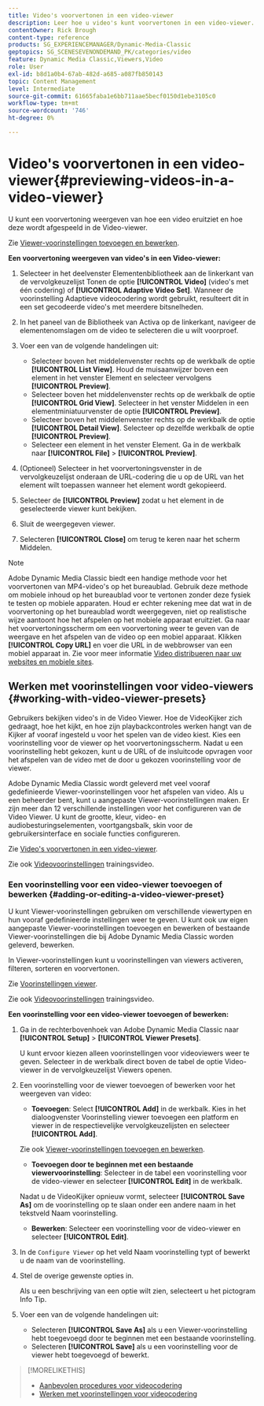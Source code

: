 ```yaml
---
title: Video's voorvertonen in een video-viewer
description: Leer hoe u video's kunt voorvertonen in een video-viewer.
contentOwner: Rick Brough
content-type: reference
products: SG_EXPERIENCEMANAGER/Dynamic-Media-Classic
geptopics: SG_SCENESEVENONDEMAND_PK/categories/video
feature: Dynamic Media Classic,Viewers,Video
role: User
exl-id: b8d1a0b4-67ab-482d-a685-a087fb850143
topic: Content Management
level: Intermediate
source-git-commit: 61665faba1e6bb711aae5becf0150d1ebe3105c0
workflow-type: tm+mt
source-wordcount: '746'
ht-degree: 0%

---
```


# Video&#39;s voorvertonen in een video-viewer{#previewing-videos-in-a-video-viewer}

U kunt een voorvertoning weergeven van hoe een video eruitziet en hoe deze wordt afgespeeld in de Video-viewer.

Zie [Viewer-voorinstellingen toevoegen en bewerken](application-setup.md#adding_and_editing_viewer_presets).

**Een voorvertoning weergeven van video&#39;s in een Video-viewer:**

1. Selecteer in het deelvenster Elementenbibliotheek aan de linkerkant van de vervolgkeuzelijst Tonen de optie **[!UICONTROL Video]** (video&#39;s met één codering) of **[!UICONTROL Adaptive Video Set]**. Wanneer de voorinstelling Adaptieve videocodering wordt gebruikt, resulteert dit in een set gecodeerde video&#39;s met meerdere bitsnelheden.
1. In het paneel van de Bibliotheek van Activa op de linkerkant, navigeer de elementenomslagen om de video te selecteren die u wilt voorproef.
1. Voer een van de volgende handelingen uit:

   * Selecteer boven het middelenvenster rechts op de werkbalk de optie **[!UICONTROL List View]**. Houd de muisaanwijzer boven een element in het venster Element en selecteer vervolgens **[!UICONTROL Preview]**.
   * Selecteer boven het middelenvenster rechts op de werkbalk de optie **[!UICONTROL Grid View]**. Selecteer in het venster Middelen in een elementminiatuurvenster de optie **[!UICONTROL Preview]**.
   * Selecteer boven het middelenvenster rechts op de werkbalk de optie **[!UICONTROL Detail View]**. Selecteer op dezelfde werkbalk de optie **[!UICONTROL Preview]**.
   * Selecteer een element in het venster Element. Ga in de werkbalk naar **[!UICONTROL File]** > **[!UICONTROL Preview]**.

1. (Optioneel) Selecteer in het voorvertoningsvenster in de vervolgkeuzelijst onderaan de URL-codering die u op de URL van het element wilt toepassen wanneer het element wordt gekopieerd.
1. Selecteer de **[!UICONTROL Preview]** zodat u het element in de geselecteerde viewer kunt bekijken.
1. Sluit de weergegeven viewer.
1. Selecteren **[!UICONTROL Close]** om terug te keren naar het scherm Middelen.

>[!NOTE]
>
>Adobe Dynamic Media Classic biedt een handige methode voor het voorvertonen van MP4-video&#39;s op het bureaublad. Gebruik deze methode om mobiele inhoud op het bureaublad voor te vertonen zonder deze fysiek te testen op mobiele apparaten. Houd er echter rekening mee dat wat in de voorvertoning op het bureaublad wordt weergegeven, niet op realistische wijze aantoont hoe het afspelen op het mobiele apparaat eruitziet. Ga naar het voorvertoningsscherm om een voorvertoning weer te geven van de weergave en het afspelen van de video op een mobiel apparaat. Klikken **[!UICONTROL Copy URL]** en voer die URL in de webbrowser van een mobiel apparaat in. Zie voor meer informatie [Video distribueren naar uw websites en mobiele sites](deploying-video-websites-mobile-sites.md#deploying_video_to_your_websites_and_mobile_sites).

## Werken met voorinstellingen voor video-viewers {#working-with-video-viewer-presets}

Gebruikers bekijken video&#39;s in de Video Viewer. Hoe de VideoKijker zich gedraagt, hoe het kijkt, en hoe zijn playbackcontroles werken hangt van de Kijker af vooraf ingesteld u voor het spelen van de video kiest. Kies een voorinstelling voor de viewer op het voorvertoningsscherm. Nadat u een voorinstelling hebt gekozen, kunt u de URL of de insluitcode opvragen voor het afspelen van de video met de door u gekozen voorinstelling voor de viewer.

Adobe Dynamic Media Classic wordt geleverd met veel vooraf gedefinieerde Viewer-voorinstellingen voor het afspelen van video. Als u een beheerder bent, kunt u aangepaste Viewer-voorinstellingen maken. Er zijn meer dan 12 verschillende instellingen voor het configureren van de Video Viewer. U kunt de grootte, kleur, video- en audiobesturingselementen, voortgangsbalk, skin voor de gebruikersinterface en sociale functies configureren.

Zie [Video&#39;s voorvertonen in een video-viewer](previewing-videos-video-viewer.md#previewing_videos_in_a_video_viewer).

Zie ook [Videovoorinstellingen](https://s7d5.scene7.com/s7viewers/html5/VideoViewer.html?videoserverurl=https://s7d5.scene7.com/is/content/&amp;emailurl=https://s7d5.scene7.com/s7/emailFriend&amp;serverUrl=https://s7d5.scene7.com/is/image/&amp;config=Scene7SharedAssets/Universal_HTML5_Video&amp;contenturl=https://s7d5.scene7.com/skins/&amp;asset=S7tutorials/549_video-presets_converted%20renamed_Done-AVS) trainingsvideo.

### Een voorinstelling voor een video-viewer toevoegen of bewerken {#adding-or-editing-a-video-viewer-preset}

U kunt Viewer-voorinstellingen gebruiken om verschillende viewertypen en hun vooraf gedefinieerde instellingen weer te geven. U kunt ook uw eigen aangepaste Viewer-voorinstellingen toevoegen en bewerken of bestaande Viewer-voorinstellingen die bij Adobe Dynamic Media Classic worden geleverd, bewerken.

In Viewer-voorinstellingen kunt u voorinstellingen van viewers activeren, filteren, sorteren en voorvertonen.

Zie [Voorinstellingen viewer](application-setup.md#viewer_presets).

Zie ook [Videovoorinstellingen](https://s7d5.scene7.com/s7viewers/html5/VideoViewer.html?videoserverurl=https://s7d5.scene7.com/is/content/&amp;emailurl=https://s7d5.scene7.com/s7/emailFriend&amp;serverUrl=https://s7d5.scene7.com/is/image/&amp;config=Scene7SharedAssets/Universal_HTML5_Video&amp;contenturl=https://s7d5.scene7.com/skins/&amp;asset=S7tutorials/549_video-presets_converted%20renamed_Done-AVS) trainingsvideo.

**Een voorinstelling voor een video-viewer toevoegen of bewerken:**

1. Ga in de rechterbovenhoek van Adobe Dynamic Media Classic naar **[!UICONTROL Setup]** > **[!UICONTROL Viewer Presets]**.

   U kunt ervoor kiezen alleen voorinstellingen voor videoviewers weer te geven. Selecteer in de werkbalk direct boven de tabel de optie Video-viewer in de vervolgkeuzelijst Viewers openen.

1. Een voorinstelling voor de viewer toevoegen of bewerken voor het weergeven van video:

   * **Toevoegen**: Select **[!UICONTROL Add]** in de werkbalk. Kies in het dialoogvenster Voorinstelling viewer toevoegen een platform en viewer in de respectievelijke vervolgkeuzelijsten en selecteer **[!UICONTROL Add]**.

   Zie ook [Viewer-voorinstellingen toevoegen en bewerken](application-setup.md#adding_and_editing_viewer_presets).

   * **Toevoegen door te beginnen met een bestaande viewervoorinstelling**: Selecteer in de tabel een voorinstelling voor de video-viewer en selecteer **[!UICONTROL Edit]** in de werkbalk.

   Nadat u de VideoKijker opnieuw vormt, selecteer **[!UICONTROL Save As]** om de voorinstelling op te slaan onder een andere naam in het tekstveld Naam voorinstelling.

   * **Bewerken**: Selecteer een voorinstelling voor de video-viewer en selecteer **[!UICONTROL Edit]**.

1. In de `Configure Viewer` op het veld Naam voorinstelling typt of bewerkt u de naam van de voorinstelling.
1. Stel de overige gewenste opties in.

   Als u een beschrijving van een optie wilt zien, selecteert u het pictogram Info Tip.

1. Voer een van de volgende handelingen uit:

   * Selecteren **[!UICONTROL Save As]** als u een Viewer-voorinstelling hebt toegevoegd door te beginnen met een bestaande voorinstelling.
   * Selecteren **[!UICONTROL Save]** als u een voorinstelling voor de viewer hebt toegevoegd of bewerkt.

>[!MORELIKETHIS]
>
>* [Aanbevolen procedures voor videocodering](uploading-encoding-videos.md#best_practices_for_video_encoding)
>* [Werken met voorinstellingen voor videocodering](uploading-encoding-videos.md#working_with_video_encoding_presets)
